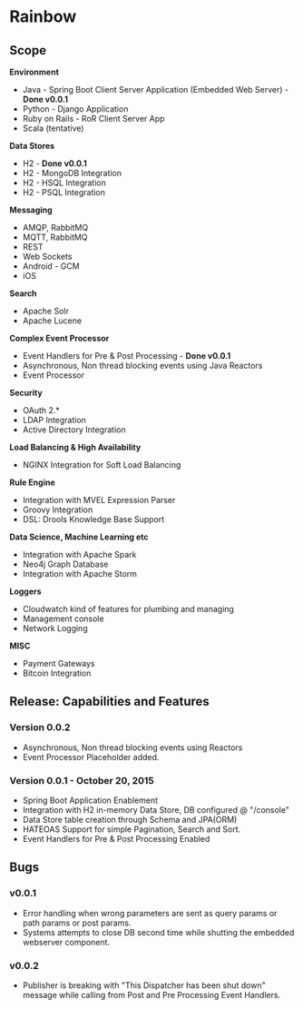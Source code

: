 # Rainbow

## Scope

**Environment**
 - Java - Spring Boot Client Server Application (Embedded Web Server) - **Done v0.0.1**
 - Python - Django Application
 - Ruby on Rails - RoR Client Server App
 - Scala (tentative)

**Data Stores**
 - H2 - **Done v0.0.1**
 - H2 - MongoDB Integration
 - H2 - HSQL Integration
 - H2 - PSQL Integration

**Messaging**
 - AMQP, RabbitMQ
 - MQTT, RabbitMQ
 - REST 
 - Web Sockets
 - Android - GCM
 - iOS

**Search**
 - Apache Solr
 - Apache Lucene

**Complex Event Processor**
 - Event Handlers for Pre & Post Processing - **Done v0.0.1**
 - Asynchronous, Non thread blocking events using Java Reactors
 - Event Processor

**Security**
 - OAuth 2.*
 - LDAP Integration
 - Active Directory Integration

**Load Balancing & High Availability**
 - NGINX Integration for Soft Load Balancing

**Rule Engine**
 - Integration with MVEL Expression Parser
 - Groovy Integration
 - DSL: Drools Knowledge Base Support 

**Data Science, Machine Learning etc**
 - Integration with Apache Spark
 - Neo4j Graph Database
 - Integration with Apache Storm

**Loggers**
 - Cloudwatch kind of features for plumbing and managing
 - Management console
 - Network Logging

**MISC**
 - Payment Gateways
 - Bitcoin Integration

## Release: Capabilities and Features

### Version 0.0.2
 - Asynchronous, Non thread blocking events using Reactors
 - Event Processor Placeholder added.


### Version 0.0.1 - October 20, 2015 

 - Spring Boot Application Enablement
 - Integration with H2 in-memory Data Store, DB configured @ "/console"
 - Data Store table creation through Schema and JPA(ORM)
 - HATEOAS Support for simple Pagination, Search and Sort.
 - Event Handlers for Pre & Post Processing Enabled


## Bugs

### v0.0.1
 - Error handling when wrong parameters are sent as query params or path params or post params. 
 - Systems attempts to close DB second time while shutting the embedded webserver component.
 
### v0.0.2
 - Publisher is breaking with "This Dispatcher has been shut down" message while calling from Post and Pre Processing Event Handlers.